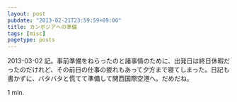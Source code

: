 ```yaml
---
layout: post
pubdate: "2013-02-21T23:59:59+09:00"
title: カンボジアへの準備
tags: [misc]
pagetype: posts
---
```

2013-03-02 記。事前準備をねらったのと諸事情のために、出発日は終日休暇だったのだけれど、その前日の仕事の疲れもあって夕方まで寝てしまった。日記も書かずに、バタバタと慌てて準備して関西国際空港へ。だめだね。

1 min.

